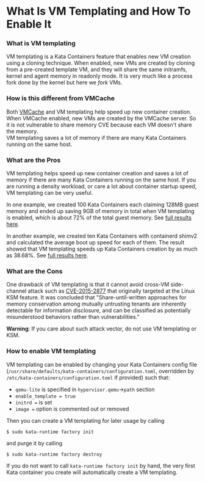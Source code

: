 # What Is VM Templating and How To Enable It

### What is VM templating
VM templating is a Kata Containers feature that enables new VM
creation using a cloning technique. When enabled, new VMs are created
by cloning from a pre-created template VM, and they will share the
same initramfs, kernel and agent memory in readonly mode. It is very
much like a process fork done by the kernel but here we *fork* VMs.

### How is this different from VMCache
Both [VMCache](https://github.com/kata-containers/documentation/blob/master/how-to/what-is-vm-cache-and-how-do-I-use-it.md) and VM templating help speed up new container creation.  
When VMCache enabled, new VMs are created by the VMCache server.  So it is not vulnerable to share memory CVE because each VM doesn't share the memory.  
VM templating saves a lot of memory if there are many Kata Containers running on the same host.

### What are the Pros
VM templating helps speed up new container creation and saves a lot
of memory if there are many Kata Containers running on the same host.
If you are running a density workload, or care a lot about container
startup speed, VM templating can be very useful.

In one example, we created 100 Kata Containers each claiming 128MB
guest memory and ended up saving 9GB of memory in total when VM templating
is enabled, which is about 72% of the total guest memory. See [full results
here](https://github.com/kata-containers/runtime/pull/303#issuecomment-395846767).

In another example, we created ten Kata Containers with containerd shimv2
and calculated the average boot up speed for each of them. The result
showed that VM templating speeds up Kata Containers creation by as much as
38.68%. See [full results here](https://gist.github.com/bergwolf/06974a3c5981494a40e2c408681c085d).

### What are the Cons
One drawback of VM templating is that it cannot avoid cross-VM side-channel
attack such as [CVE-2015-2877](https://cve.mitre.org/cgi-bin/cvename.cgi?name=CVE-2015-2877)
that originally targeted at the Linux KSM feature.
It was concluded that "Share-until-written approaches for memory conservation among
mutually untrusting tenants are inherently detectable for information disclosure,
and can be classified as potentially misunderstood behaviors rather than vulnerabilities."

**Warning**: If you care about such attack vector, do not use VM templating or KSM.

### How to enable VM templating
VM templating can be enabled by changing your Kata Containers config file (`/usr/share/defaults/kata-containers/configuration.toml`,
overridden by `/etc/kata-containers/configuration.toml` if provided) such that:

  - `qemu-lite` is specified in `hypervisor.qemu`->`path` section
  - `enable_template = true`
  - `initrd =` is set
  - `image =` option is commented out or removed

Then you can create a VM templating for later usage by calling
```
$ sudo kata-runtime factory init
```
and purge it by calling
```
$ sudo kata-runtime factory destroy
```

If you do not want to call `kata-runtime factory init` by hand,
the very first Kata container you create will automatically create a VM templating.
